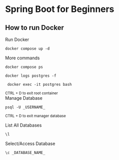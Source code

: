 # Spring Boot for Beginners

## How to run Docker
Run Docker
```
docker compose up -d
```
More commands
```
docker compose ps
```
```
docker logs postgres -f
```
```
 docker exec -it postgres bash
```
<small>CTRL + D to exit root container</small><br>
Manage Database
```
psql -U _USERNAME_
```
<small>CTRL + D to exit manager database</small><br>

List All Databases
```
\l
```
Select/Access Database
```
\c _DATABASE_NAME_
```